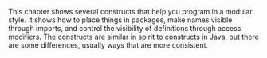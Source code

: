 This chapter shows several constructs that help you program in a modular
style. It shows how to place things in packages, make names visible through imports,
and control the visibility of definitions through access modifiers.
The constructs are similar in spirit to constructs in Java, but there are some differences,
usually ways that are more consistent.